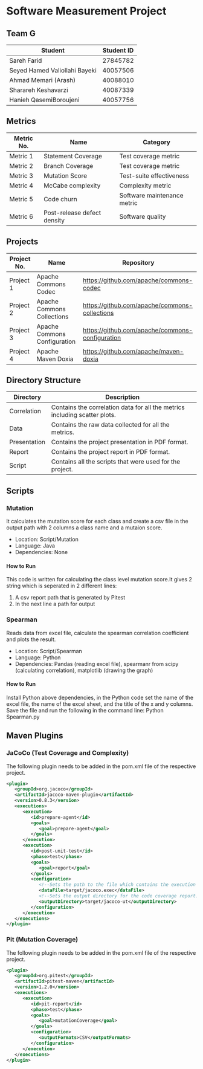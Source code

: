 # Software Measurement Project
## Team G
Student  | Student ID
-------- | ----------
Sareh Farid  | 27845782
Seyed Hamed Valiollahi Bayeki  | 40057506
Ahmad Memari (Arash) | 40088010
Sharareh Keshavarzi | 40087339
Hanieh QasemiBoroujeni | 40057756

## Metrics
Metric No.  | Name | Category
----------- | ---- | --------
Metric 1 | Statement Coverage | Test coverage metric
Metric 2 | Branch Coverage | Test coverage metric
Metric 3 | Mutation Score | Test-suite effectiveness
Metric 4 | McCabe complexity | Complexity metric
Metric 5 | Code churn | Software maintenance metric
Metric 6 | Post-release defect density | Software quality

## Projects
Project No.  | Name | Repository
------------ | ---- | ----------
Project 1 | Apache Commons Codec | https://github.com/apache/commons-codec
Project 2 | Apache Commons Collections | https://github.com/apache/commons-collections
Project 3 | Apache Commons Configuration | https://github.com/apache/commons-configuration
Project 4 | Apache Maven Doxia | https://github.com/apache/maven-doxia

## Directory Structure
Directory  | Description
---------- | -----------
Correlation  | Contains the correlation data for all the metrics including scatter plots.
Data  | Contains the raw data collected for all the metrics.
Presentation  | Contains the project presentation in PDF format.
Report  | Contains the project report in PDF format.
Script  | Contains all the scripts that were used for the project.

## Scripts
### Mutation
It calculates the mutation score for each class and create a csv file in the output path with 2 columns a class name and a mutaion score.

- Location: Script/Mutation
- Language: Java
- Dependencies: None

#### How to Run
This code is written for calculating the class level mutation score.It gives 2 string which is seperated in 2 different lines:
1. A csv report path that is generated by Pitest
2. In the next line a path for output

### Spearman
Reads data from excel file, calculate the spearman correlation coefficient and plots the result.

- Location: Script/Spearman
- Language: Python
- Dependencies: Pandas (reading excel file), spearmanr from scipy (calculating correlation), matplotlib (drawing the graph)

#### How to Run
Install Python above dependencies, in the Python code set the name of the excel file, the name of the excel sheet, and the title of the x and y columns. Save the file and run the following in the command line:
Python Spearman.py

## Maven Plugins
### JaCoCo (Test Coverage and Complexity)
The following plugin needs to be added in the pom.xml file of the respective project.

```xml
<plugin>
   <groupId>org.jacoco</groupId>
   <artifactId>jacoco-maven-plugin</artifactId>
   <version>0.8.3</version>
   <executions>
      <execution>
         <id>prepare-agent</id>
         <goals>
            <goal>prepare-agent</goal>
         </goals>
      </execution>
      <execution>
         <id>post-unit-test</id>
         <phase>test</phase>
         <goals>
            <goal>report</goal>
         </goals>
         <configuration>
            <!--Sets the path to the file which contains the execution data. -->
            <dataFile>target/jacoco.exec</dataFile>
            <!--Sets the output directory for the code coverage report. -->
            <outputDirectory>target/jacoco-ut</outputDirectory>
         </configuration>
      </execution>
   </executions>
</plugin>
```

### Pit (Mutation Coverage)
The following plugin needs to be added in the pom.xml file of the respective project.

```xml
<plugin>
   <groupId>org.pitest</groupId>
   <artifactId>pitest-maven</artifactId>
   <version>1.2.0</version>
   <executions>
      <execution>
         <id>pit-report</id>
         <phase>test</phase>
         <goals>
            <goal>mutationCoverage</goal>
         </goals>
         <configuration>
            <outputFormats>CSV</outputFormats>
         </configuration>
      </execution>
   </executions>
</plugin>
```
